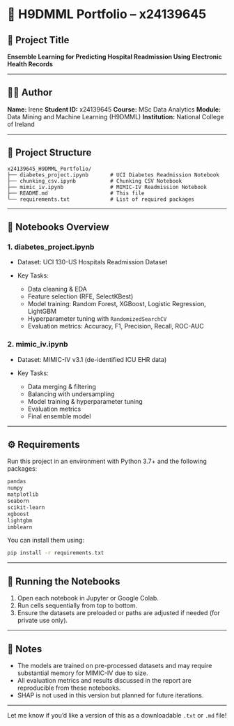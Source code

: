 # 📁 H9DMML Portfolio – x24139645

## 📌 Project Title

**Ensemble Learning for Predicting Hospital Readmission Using Electronic Health Records**

---

## 👩‍💻 Author

**Name:** Irene
**Student ID:** x24139645
**Course:** MSc Data Analytics
**Module:** Data Mining and Machine Learning (H9DMML)
**Institution:** National College of Ireland

---

## 📂 Project Structure

```
x24139645_H9DMML_Portfolio/
├── diabetes_project.ipynb       # UCI Diabetes Readmission Notebook
├── chunking_csv.ipynb           # Chunking CSV Notebook
├── mimic_iv.ipynb               # MIMIC-IV Readmission Notebook
├── README.md                    # This file
└── requirements.txt             # List of required packages
```

---

## 📝 Notebooks Overview

### 1. **diabetes\_project.ipynb**

* Dataset: UCI 130-US Hospitals Readmission Dataset
* Key Tasks:

  * Data cleaning & EDA
  * Feature selection (RFE, SelectKBest)
  * Model training: Random Forest, XGBoost, Logistic Regression, LightGBM
  * Hyperparameter tuning with `RandomizedSearchCV`
  * Evaluation metrics: Accuracy, F1, Precision, Recall, ROC-AUC

### 2. **mimic\_iv.ipynb**

* Dataset: MIMIC-IV v3.1 (de-identified ICU EHR data)
* Key Tasks:

  * Data merging & filtering
  * Balancing with undersampling
  * Model training & hyperparameter tuning
  * Evaluation metrics
  * Final ensemble model

---

## ⚙️ Requirements

Run this project in an environment with Python 3.7+ and the following packages:

```txt
pandas
numpy
matplotlib
seaborn
scikit-learn
xgboost
lightgbm
imblearn
```

You can install them using:

```bash
pip install -r requirements.txt
```

---

## 🧪 Running the Notebooks

1. Open each notebook in Jupyter or Google Colab.
2. Run cells sequentially from top to bottom.
3. Ensure the datasets are preloaded or paths are adjusted if needed (for private use only).

---

## 📜 Notes

* The models are trained on pre-processed datasets and may require substantial memory for MIMIC-IV due to size.
* All evaluation metrics and results discussed in the report are reproducible from these notebooks.
* SHAP is not used in this version but planned for future iterations.

---

Let me know if you’d like a version of this as a downloadable `.txt` or `.md` file!
